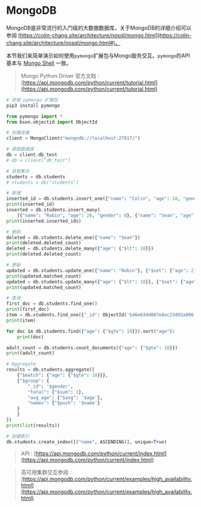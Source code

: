 # MongoDB

MongoDB是非常流行的入门级的大数据数据库，关于MongoDB的详细介绍可以参阅 [https://colin-chang.site/architecture/nosql/mongo.html](https://colin-chang.site/architecture/nosql/mongo.html#)。

本节我们来简单演示如何使用`pymongo`扩展包与Mongo服务交互。`pymongo`的API基本与 [Mongo Shell](https://colin-chang.site/architecture/nosql/mongo.html#_4-mongo-shell) 一致。

> Mongo Python Driver 官方文档 : [https://api.mongodb.com/python/current/tutorial.html](https://api.mongodb.com/python/current/tutorial.html)


```sh
# 安装 pymongo 扩展包
pip3 install pymongo
```

```py
from pymongo import *
from bson.objectid import ObjectId

# 创建连接
client = MongoClient("mongodb://localhost:27017/")

# 获取数据库
db = client.db_test
# db = client["db_test"]

# 获取集合
students = db.students
# students = db["students"]

# 新增
inserted_id = db.students.insert_one({"name": "Colin", "age": 18, "gender": 1})
print(inserted_id)
inserted = db.students.insert_many(
    [{"name": "Robin", "age": 20, "gender": 0}, {"name": "Sean", "age": 21, "gender": 1}])
print(inserted.inserted_ids)

# 删除
deleted = db.students.delete_one({"name": "Sean"})
print(deleted.deleted_count)
deleted = db.students.delete_many({"age": {"$lt": 18}})
print(deleted.deleted_count)

# 更新
updated = db.students.update_one({"name": "Robin"}, {"$set": {"age": 21}})
print(updated.matched_count)
updated = db.students.update_many({"age": {"$lt": 18}}, {"$set": {"age": 18}})
print(updated.matched_count)

# 查询
first_doc = db.students.find_one()
print(first_doc)
item = db.students.find_one({"_id": ObjectId('5d6e63dd007e8ec23d93a906')})
print(item)

for doc in db.students.find({"age": {"$gte": 18}}).sort("age"):
    print(doc)

adult_count = db.students.count_documents({"age": {"$gte": 18}})
print(adult_count)

# Aggregate
results = db.students.aggregate([
    {"$match": {"age": {"$gte": 18}}},
    {"$group": {
        "_id": '$gender',
        "total": {"$sum": 1},
        "avg_age": {"$avg": '$age'},
        "names": {"$push": '$name'}
    }
    }
])
print(list(results))

# 创建索引
db.students.create_index([("name", ASCENDING)], unique=True)
```

> API : [https://api.mongodb.com/python/current/index.html](https://api.mongodb.com/python/current/index.html)

> 高可用集群交互参阅 : [https://api.mongodb.com/python/current/examples/high_availability.html](https://api.mongodb.com/python/current/examples/high_availability.html)